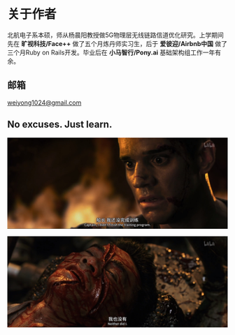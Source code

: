 # 关于作者
北航电子系本硕，师从杨晨阳教授做5G物理层无线链路信道优化研究。上学期间先在 **旷视科技/Face++** 做了五个月炼丹师实习生，后于 **爱彼迎/Airbnb中国** 做了三个月Ruby on Rails开发。毕业后在 **小马智行/Pony.ai** 基础架构组工作一年有余。

## 邮箱
weiyong1024@gmail.com

## No excuses. Just learn.
![DID_NOT_FINISH](./did_not_finish.jpg)

![NEITHER_DO_I](./neither_do_i.jpg)
